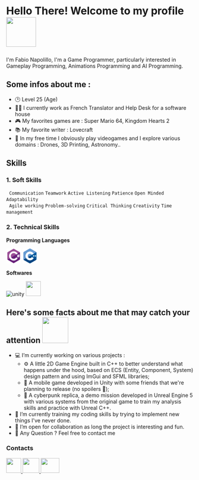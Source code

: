 # Hello There! Welcome to my profile <img src="https://github.com/FrostyCrane98/FrostyCrane98/assets/129215948/c9da33d2-090a-4218-b1be-6e4f5655e1b6" width="80" height="80">

I'm Fabio Napolillo, I'm a Game Programmer, particularly interested in Gameplay Programming, Animations Programming and AI Programming.

## Some infos about me :
- 🕑 Level 25 (Age)
- 👨‍💼 I currently work as French Translator and Help Desk for a software house
- 🎮 My favorites games are : Super Mario 64, Kingdom Hearts 2
- 📚 My favorite writer :  Lovecraft
- 🍃 In my free time I obviously play videogames and I explore various domains : Drones, 3D Printing, Astronomy..

## Skills

### 1. Soft Skills

  `Communication` `Teamwork` `Active Listening` `Patience` `Open Minded` `Adaptability`<br/>
  `Agile working` `Problem-solving` `Critical Thinking` `Creativity` `Time management`<br/>
  
### 2. Technical Skills

  **Programming Languages**

  <img src="https://raw.githubusercontent.com/devicons/devicon/master/icons/csharp/csharp-original.svg" width="40" height="40"> <img src="https://raw.githubusercontent.com/devicons/devicon/master/icons/cplusplus/cplusplus-original.svg" width="40" height="40">
  
  **Softwares**

  <img src="https://www.vectorlogo.zone/logos/unity3d/unity3d-icon.svg" alt="unity" width="40" height="40"> <img src="https://raw.githubusercontent.com/kenangundogan/fontisto/036b7eca71aab1bef8e6a0518f7329f13ed62f6b/icons/svg/brand/unreal-engine.svg" width="40" height="40">


## Here's some facts about me that may catch your attention <img src="https://github.com/FrostyCrane98/FrostyCrane98/assets/129215948/eae65501-b2c4-4ec8-8371-5fec620717f2" width="70" height="70">

- 💻 I’m currently working on various projects :
  - ⚙ A little 2D Game Engine built in C++ to better understand what happens under the hood, based on ECS (Entity, Component, System) design pattern and using ImGui and SFML libraries;
  - 📱 A mobile game developed in Unity with some friends that we're planning to release (no spoilers 👀);
  - 🤖 A cyberpunk replica, a demo mission developed in Unreal Engine 5 with various systems from the original game to train my analysis skills and practice with Unreal C++.
- 🌱 I’m currently training my coding skills by trying to implement new things I've never done. 
- 🤝 I’m open for collaboration as long the project is interesting and fun.
- 💬 Any Question ? Feel free to contact me

### Contacts
<a href="https://www.linkedin.com/in/fabio-napolillo/" target="blank"><img src="https://github.com/FrostyCrane98/FrostyCrane98/assets/129215948/71f9188d-6fbb-43ca-bd66-8cb3666b67d4" height="40" width="40"> <a href="mailto:fabio.napolillo@gmail.com" target="blank"><img src="https://github.com/FrostyCrane98/FrostyCrane98/assets/129215948/3d51ec8b-85d0-48b6-ba94-ab17e6be241f" height="40" width="45"> <a href="https://discordapp.com/users/182846368061194240" target="blank"><img src="https://github.com/FrostyCrane98/FrostyCrane98/assets/129215948/6c6c7cb7-7ad6-4c8b-8c45-1e855f87ad04" height="40" width="50">
